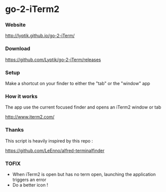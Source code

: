 go-2-iTerm2
===========

### Website

http://lyptik.github.io/go-2-iTerm/

### Download

https://github.com/Lyptik/go-2-iTerm/releases

### Setup

Make a shortcut on your finder to either the "tab" or the "window" app

### How it works

The app use the current focused finder and opens an iTerm2 window or tab

http://www.iterm2.com/

### Thanks

This script is heavily inspired by this repo :

https://github.com/LeEnno/alfred-terminalfinder

### TOFIX

- When iTerm2 is open but has no term open, launching the application triggers an error
- Do a better icon !
